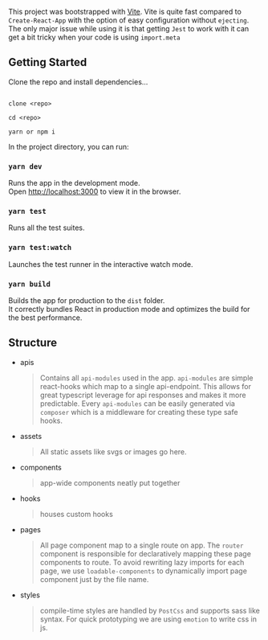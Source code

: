 This project was bootstrapped with [Vite](https://vitejs.dev/). Vite is quite fast compared to `Create-React-App` with the option of easy configuration without `ejecting`. The only major issue while using it is that getting `Jest` to work with it can get a bit tricky when your code is using `import.meta` 


## Getting Started

Clone the repo and install dependencies...

```

clone <repo>

cd <repo>

yarn or npm i

```

In the project directory, you can run:

### `yarn dev`

Runs the app in the development mode.\
Open [http://localhost:3000](http://localhost:3000) to view it in the browser.

### `yarn test`

Runs all the test suites.

### `yarn test:watch`

Launches the test runner in the interactive watch mode.

### `yarn build`

Builds the app for production to the `dist` folder.\
It correctly bundles React in production mode and optimizes the build for the best performance.

## Structure

-   apis

    > Contains all `api-modules` used in the app.
    > `api-modules` are simple react-hooks which map to a single api-endpoint. This allows for great typescript leverage for api responses and makes it more predictable. Every `api-modules` can be easily generated via `composer` which is a middleware for creating these type safe hooks.

-   assets

    > All static assets like svgs or images go here.

-   components

    > app-wide components neatly put together

-   hooks

    > houses custom hooks

-   pages

    > All page component map to a single route on app. The `router` component is responsible for declaratively mapping these page components to route. To avoid rewriting lazy imports for each page, we use `loadable-components` to dynamically import page component just by the file name.

-   styles
    > compile-time styles are handled by `PostCss` and supports sass like syntax. For quick prototyping we are using `emotion` to write css in js.
